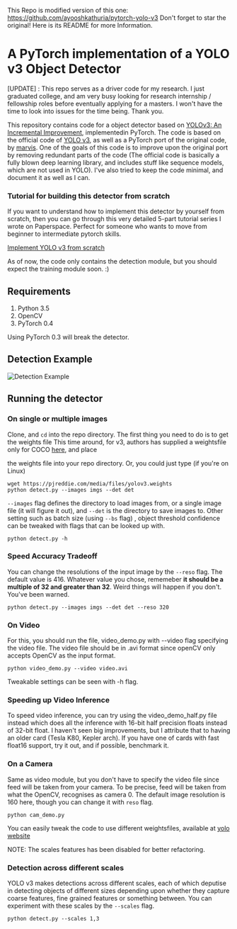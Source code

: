This Repo is modified version of this one:
https://github.com/ayooshkathuria/pytorch-yolo-v3
Don't forget to star the original!
Here is its README for more Information.

# A PyTorch implementation of a YOLO v3 Object Detector

[UPDATE] : This repo serves as a driver code for my research. I just graduated college, and am very busy looking for research internship / fellowship roles before eventually applying for a masters. I won't have the time to look into issues for the time being. Thank you.


This repository contains code for a object detector based on [YOLOv3: An Incremental Improvement](https://pjreddie.com/media/files/papers/YOLOv3.pdf), implementedin PyTorch. The code is based on the official code of [YOLO v3](https://github.com/pjreddie/darknet), as well as a PyTorch 
port of the original code, by [marvis](https://github.com/marvis/pytorch-yolo2). One of the goals of this code is to improve
upon the original port by removing redundant parts of the code (The official code is basically a fully blown deep learning 
library, and includes stuff like sequence models, which are not used in YOLO). I've also tried to keep the code minimal, and 
document it as well as I can. 

### Tutorial for building this detector from scratch
If you want to understand how to implement this detector by yourself from scratch, then you can go through this very detailed 5-part tutorial series I wrote on Paperspace. Perfect for someone who wants to move from beginner to intermediate pytorch skills. 

[Implement YOLO v3 from scratch](https://blog.paperspace.com/how-to-implement-a-yolo-object-detector-in-pytorch/)

As of now, the code only contains the detection module, but you should expect the training module soon. :) 

## Requirements
1. Python 3.5
2. OpenCV
3. PyTorch 0.4

Using PyTorch 0.3 will break the detector.



## Detection Example

![Detection Example](https://i.imgur.com/m2jwneng.png)
## Running the detector

### On single or multiple images

Clone, and `cd` into the repo directory. The first thing you need to do is to get the weights file
This time around, for v3, authors has supplied a weightsfile only for COCO [here](https://pjreddie.com/media/files/yolov3.weights), and place 

the weights file into your repo directory. Or, you could just type (if you're on Linux)

```
wget https://pjreddie.com/media/files/yolov3.weights 
python detect.py --images imgs --det det 
```


`--images` flag defines the directory to load images from, or a single image file (it will figure it out), and `--det` is the directory
to save images to. Other setting such as batch size (using `--bs` flag) , object threshold confidence can be tweaked with flags that can be looked up with. 

```
python detect.py -h
```

### Speed Accuracy Tradeoff
You can change the resolutions of the input image by the `--reso` flag. The default value is 416. Whatever value you chose, rememeber **it should be a multiple of 32 and greater than 32**. Weird things will happen if you don't. You've been warned. 

```
python detect.py --images imgs --det det --reso 320
```

### On Video
For this, you should run the file, video_demo.py with --video flag specifying the video file. The video file should be in .avi format
since openCV only accepts OpenCV as the input format. 

```
python video_demo.py --video video.avi
```

Tweakable settings can be seen with -h flag. 

### Speeding up Video Inference

To speed video inference, you can try using the video_demo_half.py file instead which does all the inference with 16-bit half 
precision floats instead of 32-bit float. I haven't seen big improvements, but I attribute that to having an older card 
(Tesla K80, Kepler arch). If you have one of cards with fast float16 support, try it out, and if possible, benchmark it. 

### On a Camera
Same as video module, but you don't have to specify the video file since feed will be taken from your camera. To be precise, 
feed will be taken from what the OpenCV, recognises as camera 0. The default image resolution is 160 here, though you can change it with `reso` flag.

```
python cam_demo.py
```
You can easily tweak the code to use different weightsfiles, available at [yolo website](https://pjreddie.com/darknet/yolo/)

NOTE: The scales features has been disabled for better refactoring.
### Detection across different scales
YOLO v3 makes detections across different scales, each of which deputise in detecting objects of different sizes depending upon whether they capture coarse features, fine grained features or something between. You can experiment with these scales by the `--scales` flag. 

```
python detect.py --scales 1,3
```


